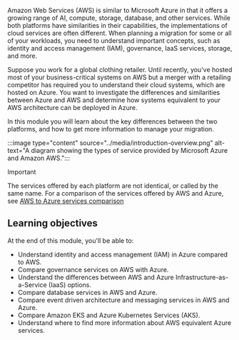Amazon Web Services (AWS) is similar to Microsoft Azure in that it offers a growing range of AI, compute, storage, database, and other services. While both platforms have similarities in their capabilities, the implementations of cloud services are often different. When planning a migration for some or all of your workloads, you need to understand important concepts, such as identity and access management (IAM), governance, IaaS services, storage, and more.

Suppose you work for a global clothing retailer. Until recently, you've hosted most of your business-critical systems on AWS but a merger with a retailing competitor has required you to understand their cloud systems, which are hosted on Azure. You want to investigate the differences and similarities between Azure and AWS and determine how systems equivalent to your AWS architecture can be deployed in Azure.

In this module you will learn about the key differences between the two platforms, and how to get more information to manage your migration.

:::image type="content" source="../media/introduction-overview.png" alt-text="A diagram showing the types of service provided by Microsoft Azure and Amazon AWS.":::

> [!IMPORTANT]
> The services offered by each platform are not identical, or called by the same name. For a comparison of the services offered by AWS and Azure, see [AWS to Azure services comparison](/azure/architecture/aws-professional/services)

## Learning objectives

At the end of this module, you'll be able to:

- Understand identity and access management (IAM) in Azure compared to AWS.
- Compare governance services on AWS with Azure.
- Understand the differences between AWS and Azure Infrastructure-as-a-Service (IaaS) options.
- Compare database services in AWS and Azure.
- Compare event driven architecture and messaging services in AWS and Azure.
- Compare Amazon EKS and Azure Kubernetes Services (AKS).
- Understand where to find more information about AWS equivalent Azure services.
